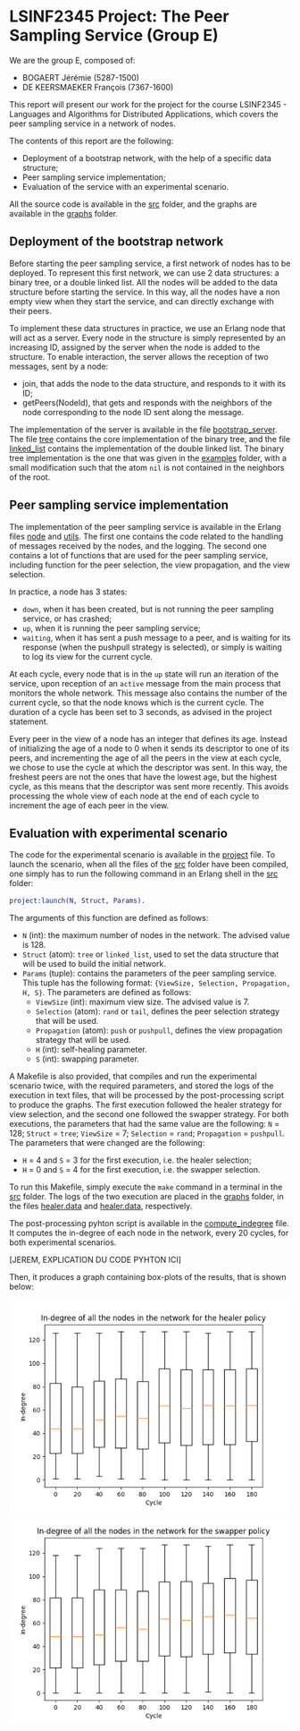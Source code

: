 # LSINF2345 Project: The Peer Sampling Service (Group E)

We are the group E, composed of:
- BOGAERT Jérémie (5287-1500)
- DE KEERSMAEKER François (7367-1600)

This report will present our work for the project for the course LSINF2345 -
Languages and Algorithms for Distributed Applications,
which covers the peer sampling service in a network of nodes.

The contents of this report are the following:
- Deployment of a bootstrap network, with the help of a specific data structure;
- Peer sampling service implementation;
- Evaluation of the service with an experimental scenario.

All the source code is available in the [src](src/) folder,
and the graphs are available in the [graphs](graphs/) folder.


## Deployment of the bootstrap network

Before starting the peer sampling service, a first network of nodes has to be deployed.
To represent this first network, we can use 2 data structures: a binary tree, or a double linked list.
All the nodes will be added to the data structure before starting the service.
In this way, all the nodes have a non empty view when they start the service,
and can directly exchange with their peers.

To implement these data structures in practice, we use an Erlang node that will act as a server.
Every node in the structure is simply represented by an increasing ID,
assigned by the server when the node is added to the structure.
To enable interaction, the server allows the reception of two messages, sent by a node:
- join, that adds the node to the data structure, and responds to it with its ID;
- getPeers(NodeId), that gets and responds with the neighbors of the node
corresponding to the node ID sent along the message.

The implementation of the server is available in the file [bootstrap_server](src/bootstrap_server.erl).
The file [tree](src/tree.erl) contains the core implementation of the binary tree,
and the file [linked_list](src/linked_list.erl) contains the implementation of the
double linked list.
The binary tree implementation is the one that was given in the [examples](examples/) folder,
with a small modification such that the atom `nil` is not contained in the neighbors of the root.


## Peer sampling service implementation

The implementation of the peer sampling service is available in the Erlang files
[node](src/node.erl) and [utils](src/utils.erl).
The first one contains the code related to the handling of messages received by
the nodes, and the logging.
The second one contains a lot of functions that are used for the peer sampling service,
including function for the peer selection, the view propagation, and the view selection.

In practice, a node has 3 states:
- `down`, when it has been created, but is not running the peer sampling service,
or has crashed;
- `up`, when it is running the peer sampling service;
- `waiting`, when it has sent a push message to a peer, and is waiting for its response
(when the pushpull strategy is selected), or simply is waiting to log its view for the current cycle.

At each cycle, every node that is in the `up` state will run an iteration of the service,
upon reception of an `active` message from the main process that monitors the whole network.
This message also contains the number of the current cycle,
so that the node knows which is the current cycle.
The duration of a cycle has been set to 3 seconds, as advised in the project statement.

Every peer in the view of a node has an integer that defines its age.
Instead of initializing the age of a node to 0 when it sends its descriptor to one of its peers,
and incrementing the age of all the peers in the view at each cycle,
we chose to use the cycle at which the descriptor was sent.
In this way, the freshest peers are not the ones that have the lowest age, but the highest cycle,
as this means that the descriptor was sent more recently.
This avoids processing the whole view of each node at the end of each cycle
to increment the age of each peer in the view.


## Evaluation with experimental scenario

The code for the experimental scenario is available in the [project](src/project.erl) file.
To launch the scenario, when all the files of the [src](src/) folder have been compiled,
one simply has to run the following command in an Erlang shell in the [src](src/) folder:
```erlang
project:launch(N, Struct, Params).
```
The arguments of this function are defined as follows:
- `N` (int): the maximum number of nodes in the network. The advised value is 128.
- `Struct` (atom): `tree` or `linked_list`, used to set the data structure that will be used to build the initial network.
- `Params` (tuple): contains the parameters of the peer sampling service.
This tuple has the following format: `{ViewSize, Selection, Propagation, H, S}`.
The parameters are defined as follows:
  - `ViewSize` (int): maximum view size. The advised value is 7.
  - `Selection` (atom): `rand` or `tail`, defines the peer selection strategy that will be used.
  - `Propagation` (atom): `push` or `pushpull`, defines the view propagation strategy that will be used.
  - `H` (int): self-healing parameter.
  - `S` (int): swapping parameter.


A Makefile is also provided, that compiles and run the experimental scenario twice,
with the required parameters, and stored the logs of the execution in text files,
that will be processed by the post-processing script to produce the graphs.
The first execution followed the healer strategy for view selection, and the second one
followed the swapper strategy.
For both executions, the parameters that had the same value are the following:
`N` = 128; `Struct` = `tree`; `ViewSize` = 7; `Selection` = `rand`; `Propagation` = `pushpull`.
The parameters that were changed are the following:
- `H` = 4 and `S` = 3 for the first execution, i.e. the healer selection;
- `H` = 0 and `S` = 4 for the first execution, i.e. the swapper selection.

To run this Makefile, simply execute the `make` command in a terminal in the [src](src/) folder. The logs of the two execution are placed in the [graphs](results/) folder,
in the files [healer.data](results/healer.data) and [healer.data](results/swapper.data), respectively.

The post-processing pyhton script is available in the [compute_indegree](src/compute_indegree.py) file.
It computes the in-degree of each node in the network, every 20 cycles, for both
experimental scenarios.

[JEREM, EXPLICATION DU CODE PYHTON ICI]

Then, it produces a graph containing box-plots of the results,
that is shown below:

![graph](graphs/healer.png)
![graph](graphs/swapper.png)
